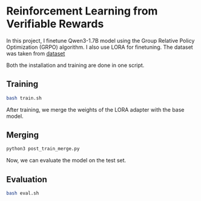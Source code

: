 # Reinforcement Learning from Verifiable Rewards
In this project, I finetune Qwen3-1.7B model using the Group Relative Policy Optimization (GRPO) algorithm. I also use LORA for finetuning. The dataset was taken from [dataset](https://huggingface.co/datasets/tm21cy/NYT-Connections)

 Both the installation and training are done in one script.
## Training
```bash
bash train.sh
```
After training, we merge the weights of the LORA adapter with the base model.
## Merging
```bash
python3 post_train_merge.py
```
Now, we can evaluate the model on the test set.
## Evaluation
```bash
bash eval.sh
```
